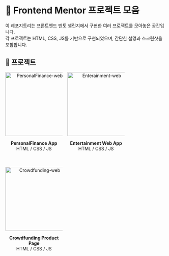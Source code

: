 # 🌟 Frontend Mentor 프로젝트 모음

이 레포지토리는 프론트엔드 멘토 챌린지에서 구현한 여러 프로젝트를 모아놓은 공간입니다.  
각 프로젝트는 HTML, CSS, JS를 기반으로 구현되었으며, 간단한 설명과 스크린샷을 포함합니다.

## 📂 프로젝트

<div style="display: flex; gap: 15px; flex-wrap: wrap;">

<div style="width: 180px; text-align: center; margin-bottom: 20px;">
  <img width="200" alt="PersonalFinance-web" src="https://github.com/user-attachments/assets/6ffd8889-ab0c-4b1e-a345-3ed4f82e8f0e" />
  <p><strong>PersonalFinance App</strong><br>HTML / CSS / JS</p>
</div>

<div style="width: 180px; text-align: center; margin-bottom: 20px;">
 <img width="200" alt="Enterainment-web" src="https://github.com/user-attachments/assets/9ce8d4bb-4c15-4ee5-8aaa-cf95f6870b2f" />

  <p><strong>Entertainment Web App</strong><br>HTML / CSS / JS</p>
</div>

<div style="width: 180px; text-align: center; margin-bottom: 20px;">
  <img width="200" alt="Crowdfunding-web" src="https://github.com/user-attachments/assets/81155851-6cbc-4013-a1b4-7bac94fbf561" />

  <p><strong>Crowdfunding Product Page</strong><br>HTML / CSS / JS</p>
</div>


</div>
